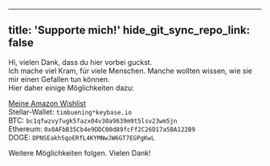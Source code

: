 
---
title: 'Supporte mich!'
hide_git_sync_repo_link: false
---

Hi, vielen Dank, dass du hier vorbei guckst.  
Ich mache viel Kram, für viele Menschen. Manche wollten wissen, wie sie mir einen Gefallen tun können.  
Hier daher einige Möglichkeiten dazu: 

[Meine Amazon Wishlist](https://www.amazon.de/hz/wishlist/ls/2KKT1CQP5PO7Q?ref_=wl_share)  
Stellar-Wallet: ```timbuening*keybase.io```   
BTC: ``` bc1qfwzvy7ugk5fazx04v30a9639m9t5lsv23wm5jn ```  
Ethereum: ```0x0AFbB35Cb4e9DDC00d89fcFf2C26D17a5BA122B9 ```  
DOGE: ```DPNSEakh5qoERfL4KYMNwJW6GT7EGPgKwL ```  


Weitere Möglichkeiten folgen.
Vielen Dank!
